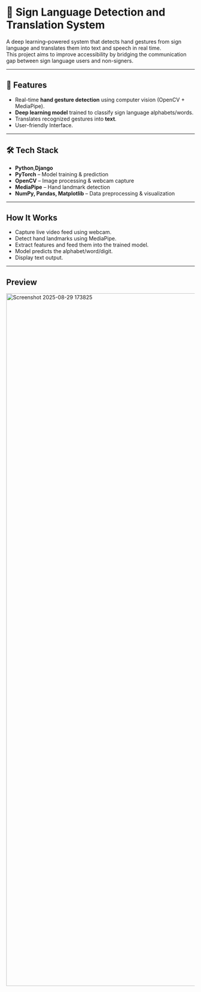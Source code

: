 # 🤟 Sign Language Detection and Translation System

A deep learning–powered system that detects hand gestures from sign language and translates them into text and speech in real time.  
This project aims to improve accessibility by bridging the communication gap between sign language users and non-signers.

---

## 🚀 Features
- Real-time **hand gesture detection** using computer vision (OpenCV + MediaPipe).
- **Deep learning model** trained to classify sign language alphabets/words.
- Translates recognized gestures into **text**.
- User-friendly Interface.

---

## 🛠️ Tech Stack
- **Python**,**Django**
- **PyTorch** – Model training & prediction
- **OpenCV** – Image processing & webcam capture
- **MediaPipe** – Hand landmark detection
- **NumPy, Pandas, Matplotlib** – Data preprocessing & visualization

---

## How It Works
- Capture live video feed using webcam.
- Detect hand landmarks using MediaPipe.
- Extract features and feed them into the trained model.
- Model predicts the alphabet/word/digit. 
- Display text output.

---
## Preview

<img width="3838" height="1848" alt="Screenshot 2025-08-29 173825" src="https://github.com/user-attachments/assets/e695ee7b-c4a9-4866-87ba-bbaba62778d9" />

